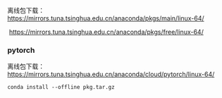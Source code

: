 

离线包下载：https://mirrors.tuna.tsinghua.edu.cn/anaconda/pkgs/main/linux-64/

​		      https://mirrors.tuna.tsinghua.edu.cn/anaconda/pkgs/free/linux-64/



### pytorch

离线包下载： https://mirrors.tuna.tsinghua.edu.cn/anaconda/cloud/pytorch/linux-64/

```shell
conda install --offline pkg.tar.gz
```

